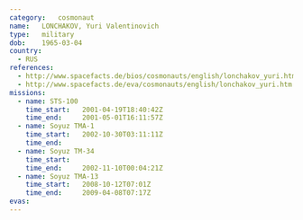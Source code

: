 ```yaml
---
category:	cosmonaut
name:	LONCHAKOV, Yuri Valentinovich 
type:	military
dob:	1965-03-04
country:
  - RUS
references:
  - http://www.spacefacts.de/bios/cosmonauts/english/lonchakov_yuri.htm
  - http://www.spacefacts.de/eva/cosmonauts/english/lonchakov_yuri.htm
missions:
  - name: STS-100
    time_start:   2001-04-19T18:40:42Z
    time_end:     2001-05-01T16:11:57Z
  - name: Soyuz TMA-1
    time_start:   2002-10-30T03:11:11Z
    time_end:     
  - name: Soyuz TM-34
    time_start:   
    time_end:     2002-11-10T00:04:21Z
  - name: Soyuz TMA-13
    time_start:   2008-10-12T07:01Z
    time_end:     2009-04-08T07:17Z
evas:
---
```

